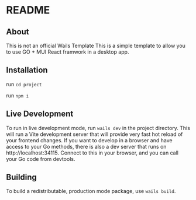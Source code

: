 # README

## About

This is not an official Wails Template
This is a simple template to allow you to use GO + MUI React framwork in a desktop app.

## Installation 
run `cd project`

run `npm i`

## Live Development

To run in live development mode, run `wails dev` in the project directory. This will run a Vite development
server that will provide very fast hot reload of your frontend changes. If you want to develop in a browser
and have access to your Go methods, there is also a dev server that runs on http://localhost:34115. Connect
to this in your browser, and you can call your Go code from devtools.

## Building

To build a redistributable, production mode package, use `wails build`.
